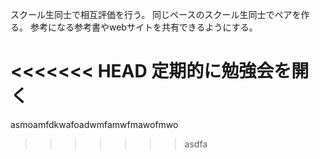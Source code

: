 スクール生同士で相互評価を行う。
同じペースのスクール生同士でペアを作る。
参考になる参考書やwebサイトを共有できるようにする。

<<<<<<< HEAD
定期的に勉強会を開く
=======
asmoamfdkwafoadwmfamwfmawofmwo
>>>>>>> asdfa

